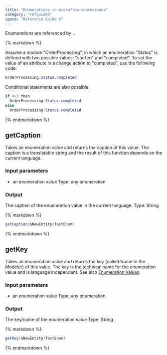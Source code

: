 ```yaml
---
title: "Enumerations in microflow expressions"
category: "refguide5"
space: "Reference Guide 5"
---
```



Enumerations are referenced by <modulename>.<enumerationname>.<enumerationvalue>

<div class="alert alert-info">{% markdown %}

Assume a module "OrderProcessing", in which an enumeration "Status" is defined with two possible values: "started" and "completed". To set the value of an attribute in a change action to "completed", use the following code:

```java
OrderProcessing.Status.completed

```

Conditional statements are also possible:

```java
if 4>3 then 
  OrderProcessing.Status.completed
else
  OrderProcessing.Status.completed

```

{% endmarkdown %}</div>

## getCaption

Takes an enumeration value and returns the caption of this value. The caption is a translatable string and the result of this function depends on the current language.

### Input parameters

*   an enumeration value
    Type: any enumeration

### Output

The caption of the enumeration value in the current language.
Type: String

<div class="alert alert-info">{% markdown %}

```java
getCaption($NewEntity/TestEnum)

```

{% endmarkdown %}</div>

## getKey

Takes an enumeration value and returns the key (called Name in the Modeler) of this value. The key is the technical name for the enumeration value and is language independent. See also [Enumeration Values](Enumeration+Values).

### Input parameters

*   an enumeration value
    Type: any enumeration

### Output

The key/name of the enumeration value
Type: String

<div class="alert alert-info">{% markdown %}

```java
getKey($NewEntity/TestEnum)

```

{% endmarkdown %}</div>